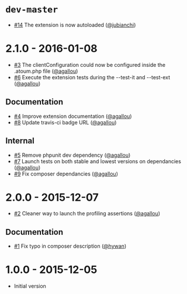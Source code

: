 # `dev-master`

* [#14](https://github.com/atoum/atoum/pull/14) The extension is now autoloaded ([@jubianchi])

# 2.1.0 - 2016-01-08

* [#3](https://github.com/atoum/atoum/pull/3) The clientConfiguration could now be configured inside the .atoum.php file ([@agallou])
* [#6](https://github.com/atoum/atoum/pull/6) Execute the extension tests during the --test-it and --test-ext ([@agallou])

## Documentation

* [#4](https://github.com/atoum/atoum/pull/4) Improve extension documentation ([@agallou])
* [#8](https://github.com/atoum/atoum/pull/8) Update travis-ci badge URL ([@agallou])

## Internal

* [#5](https://github.com/atoum/atoum/pull/5) Remove phpunit dev dependency ([@agallou])
* [#7](https://github.com/atoum/atoum/pull/7) Launch tests on both stable and lowest versions on dependancies ([@agallou])
* [#9](https://github.com/atoum/atoum/pull/9) Fix composer dependancies ([@agallou])

# 2.0.0 - 2015-12-07

* [#2](https://github.com/atoum/atoum/pull/2) Cleaner way to launch the profiling assertions ([@agallou])

## Documentation

* [#1](https://github.com/atoum/atoum/pull/1) Fix typo in composer description ([@hywan])


# 1.0.0 - 2015-12-05

* Initial version

[@hywan]: https://github.com/hywan
[@agallou]: https://github.com/agallou
[@jubianchi]: https://github.com/jubianchi
